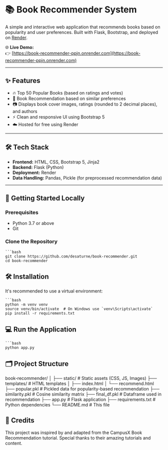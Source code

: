 # 📚 Book Recommender System

A simple and interactive web application that recommends books based on popularity and user preferences. Built with Flask, Bootstrap, and deployed on [Render](https://render.com/).

🌐 **Live Demo:**  
👉 [https://book-recommender-ppjn.onrender.com](https://book-recommender-ppjn.onrender.com)

---

## ✨ Features

- 🔥 Top 50 Popular Books (based on ratings and votes)
- 📖 Book Recommendation based on similar preferences
- 📷 Displays book cover images, ratings (rounded to 2 decimal places), and authors
- ⚡ Clean and responsive UI using Bootstrap 5
- ☁️ Hosted for free using Render

---

## 🛠️ Tech Stack

- **Frontend:** HTML, CSS, Bootstrap 5, Jinja2
- **Backend:** Flask (Python)
- **Deployment:** Render
- **Data Handling:** Pandas, Pickle (for preprocessed recommendation data)

---

## 🚀 Getting Started Locally

### Prerequisites

- Python 3.7 or above
- Git

### Clone the Repository

    ```bash
    git clone https://github.com/desaturne/book-recommender.git
    cd book-recommender

## 🛠️ Installation

It's recommended to use a virtual environment:

    ```bash
    python -m venv venv
    source venv/bin/activate  # On Windows use `venv\Scripts\activate`
    pip install -r requirements.txt
    

## 💻 Run the Application

    ```bash
    python app.py

## 🗂️ Project Structure

book-recommender/
│
├── static/              # Static assets (CSS, JS, Images)
├── templates/           # HTML templates
│   ├── index.html
│   └── recommend.html
├── popular.pkl          # Pickled data for popularity-based recommendation
├── similarity.pkl       # Cosine similarity matrix
├── final_df.pkl         # Dataframe used in recommendation
├── app.py               # Flask application
├── requirements.txt     # Python dependencies
└── README.md            # This file

## 🙏 Credits

This project was inspired by and adapted from the CampusX Book Recommendation tutorial. Special thanks to their amazing tutorials and content.